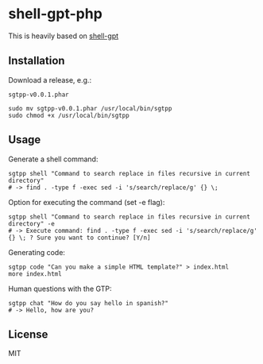 # shell-gpt-php

This is heavily based on [shell-gpt](https://github.com/TheR1D/shell_gpt)

## Installation

Download a release, e.g.: 
    
    sgtpp-v0.0.1.phar

    sudo mv sgtpp-v0.0.1.phar /usr/local/bin/sgtpp
    sudo chmod +x /usr/local/bin/sgtpp

## Usage

Generate a shell command: 

    sgtpp shell "Command to search replace in files recursive in current directory"
    # -> find . -type f -exec sed -i 's/search/replace/g' {} \;

Option for executing the command (set -e flag): 

    sgtpp shell "Command to search replace in files recursive in current directory" -e
    # -> Execute command: find . -type f -exec sed -i 's/search/replace/g' {} \; ? Sure you want to continue? [Y/n]

Generating code:

    sgtpp code "Can you make a simple HTML template?" > index.html
    more index.html

Human questions with the GTP:

    sgtpp chat "How do you say hello in spanish?"
    # -> Hello, how are you?

## License

MIT

